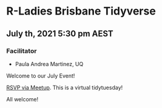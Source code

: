# R-Ladies Brisbane Tidyverse

## July th, 2021 5:30 pm AEST

### Facilitator

* Paula Andrea Martinez, UQ

Welcome to our July Event!

[RSVP via Meetup](https://www.meetup.com/rladies-brisbane/events/279418597/). This is a virtual tidytuesday!

All welcome!


